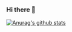 ### Hi there 👋
[![Anurag's github stats](https://github-readme-stats.vercel.app/api?username=2943147315@qq.com)](https://github.com/anuraghazra/github-readme-stats)


<!--
**zzy102/zzy102** is a ✨ _special_ ✨ repository because its `README.md` (this file) appears on your GitHub profile.

Here are some ideas to get you started:

- 🔭 I’m currently working on ...
- 🌱 I’m currently learning ...
- 👯 I’m looking to collaborate on ...
- 🤔 I’m looking for help with ...
- 💬 Ask me about ...
- 📫 How to reach me: ...
- 😄 Pronouns: ...
- ⚡ Fun fact: ...
-->
